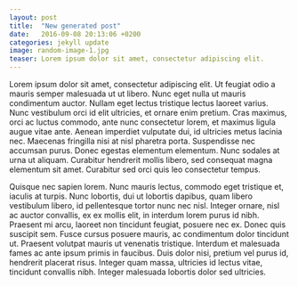 ```yaml
---
layout: post
title:  "New generated post"
date:   2016-09-08 20:13:06 +0200
categories: jekyll update
image: random-image-1.jpg
teaser: Lorem ipsum dolor sit amet, consectetur adipiscing elit.
---
```

Lorem ipsum dolor sit amet, consectetur adipiscing elit. Ut feugiat odio a mauris semper malesuada ut ut libero. Nunc eget nulla ut mauris condimentum auctor. Nullam eget lectus tristique lectus laoreet varius. Nunc vestibulum orci id elit ultricies, et ornare enim pretium. Cras maximus, orci ac luctus commodo, ante nunc consectetur lorem, et maximus ligula augue vitae ante. Aenean imperdiet vulputate dui, id ultricies metus lacinia nec. Maecenas fringilla nisi at nisl pharetra porta. Suspendisse nec accumsan purus. Donec egestas elementum elementum. Nunc sodales at urna ut aliquam. Curabitur hendrerit mollis libero, sed consequat magna elementum sit amet. Curabitur sed orci quis leo consectetur tempus.

Quisque nec sapien lorem. Nunc mauris lectus, commodo eget tristique et, iaculis at turpis. Nunc lobortis, dui ut lobortis dapibus, quam libero vestibulum libero, id pellentesque tortor nunc nec nisl. Integer ornare, nisl ac auctor convallis, ex ex mollis elit, in interdum lorem purus id nibh. Praesent mi arcu, laoreet non tincidunt feugiat, posuere nec ex. Donec quis suscipit sem. Fusce cursus posuere mauris, ac condimentum dolor tincidunt ut. Praesent volutpat mauris ut venenatis tristique. Interdum et malesuada fames ac ante ipsum primis in faucibus. Duis dolor nisi, pretium vel purus id, hendrerit placerat risus. Integer quam massa, ultricies id lectus vitae, tincidunt convallis nibh. Integer malesuada lobortis dolor sed ultricies.
